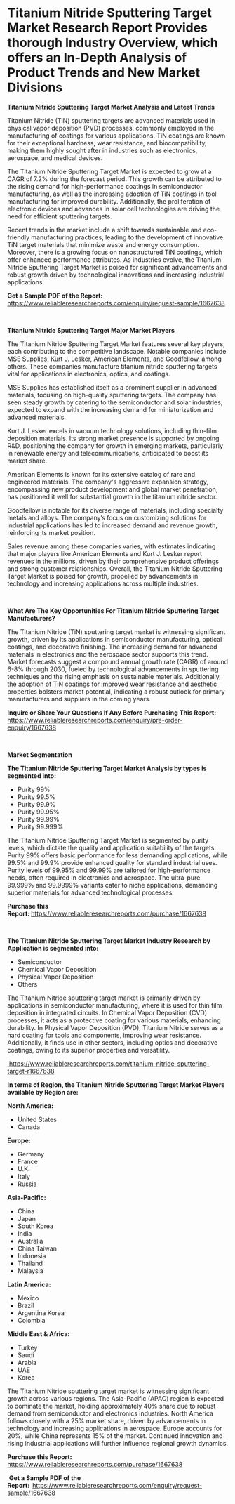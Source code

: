 <p><h1>Titanium Nitride Sputtering Target Market Research Report Provides thorough Industry Overview, which offers an In-Depth Analysis of Product Trends and New Market Divisions</h1></p><p><strong>Titanium Nitride Sputtering Target Market Analysis and Latest Trends</strong></p>
<p><p>Titanium Nitride (TiN) sputtering targets are advanced materials used in physical vapor deposition (PVD) processes, commonly employed in the manufacturing of coatings for various applications. TiN coatings are known for their exceptional hardness, wear resistance, and biocompatibility, making them highly sought after in industries such as electronics, aerospace, and medical devices.</p><p>The Titanium Nitride Sputtering Target Market is expected to grow at a CAGR of 7.2% during the forecast period. This growth can be attributed to the rising demand for high-performance coatings in semiconductor manufacturing, as well as the increasing adoption of TiN coatings in tool manufacturing for improved durability. Additionally, the proliferation of electronic devices and advances in solar cell technologies are driving the need for efficient sputtering targets.</p><p>Recent trends in the market include a shift towards sustainable and eco-friendly manufacturing practices, leading to the development of innovative TiN target materials that minimize waste and energy consumption. Moreover, there is a growing focus on nanostructured TiN coatings, which offer enhanced performance attributes. As industries evolve, the Titanium Nitride Sputtering Target Market is poised for significant advancements and robust growth driven by technological innovations and increasing industrial applications.</p></p>
<p><strong>Get a Sample PDF of the Report:&nbsp;</strong> <a href="https://www.reliableresearchreports.com/enquiry/request-sample/1667638?utm_campaign=2255&utm_medium=2&utm_source=Github&utm_content=ia&utm_term=18042025&utm_id=titanium-nitride-sputtering-target">https://www.reliableresearchreports.com/enquiry/request-sample/1667638</a></p>
<p>&nbsp;</p>
<p><strong>Titanium Nitride Sputtering Target Major Market Players</strong></p>
<p><p>The Titanium Nitride Sputtering Target Market features several key players, each contributing to the competitive landscape. Notable companies include MSE Supplies, Kurt J. Lesker, American Elements, and Goodfellow, among others. These companies manufacture titanium nitride sputtering targets vital for applications in electronics, optics, and coatings.</p><p>MSE Supplies has established itself as a prominent supplier in advanced materials, focusing on high-quality sputtering targets. The company has seen steady growth by catering to the semiconductor and solar industries, expected to expand with the increasing demand for miniaturization and advanced materials.</p><p>Kurt J. Lesker excels in vacuum technology solutions, including thin-film deposition materials. Its strong market presence is supported by ongoing R&D, positioning the company for growth in emerging markets, particularly in renewable energy and telecommunications, anticipated to boost its market share.</p><p>American Elements is known for its extensive catalog of rare and engineered materials. The company's aggressive expansion strategy, encompassing new product development and global market penetration, has positioned it well for substantial growth in the titanium nitride sector. </p><p>Goodfellow is notable for its diverse range of materials, including specialty metals and alloys. The company’s focus on customizing solutions for industrial applications has led to increased demand and revenue growth, reinforcing its market position.</p><p>Sales revenue among these companies varies, with estimates indicating that major players like American Elements and Kurt J. Lesker report revenues in the millions, driven by their comprehensive product offerings and strong customer relationships. Overall, the Titanium Nitride Sputtering Target Market is poised for growth, propelled by advancements in technology and increasing applications across multiple industries.</p></p>
<p>&nbsp;</p>
<p><strong>What Are The Key Opportunities For Titanium Nitride Sputtering Target Manufacturers?</strong></p>
<p><p>The Titanium Nitride (TiN) sputtering target market is witnessing significant growth, driven by its applications in semiconductor manufacturing, optical coatings, and decorative finishing. The increasing demand for advanced materials in electronics and the aerospace sector supports this trend. Market forecasts suggest a compound annual growth rate (CAGR) of around 6-8% through 2030, fueled by technological advancements in sputtering techniques and the rising emphasis on sustainable materials. Additionally, the adoption of TiN coatings for improved wear resistance and aesthetic properties bolsters market potential, indicating a robust outlook for primary manufacturers and suppliers in the coming years.</p></p>
<p><strong>Inquire or Share Your Questions If Any Before Purchasing This Report:</strong> <a href="https://www.reliableresearchreports.com/enquiry/pre-order-enquiry/1667638?utm_campaign=2255&utm_medium=2&utm_source=Github&utm_content=ia&utm_term=18042025&utm_id=titanium-nitride-sputtering-target">https://www.reliableresearchreports.com/enquiry/pre-order-enquiry/1667638</a></p>
<p>&nbsp;</p>
<p><strong>Market Segmentation</strong></p>
<p><strong>The Titanium Nitride Sputtering Target Market Analysis by types is segmented into:</strong></p>
<p><ul><li>Purity 99%</li><li>Purity 99.5%</li><li>Purity 99.9%</li><li>Purity 99.95%</li><li>Purity 99.99%</li><li>Purity 99.999%</li></ul></p>
<p><p>The Titanium Nitride Sputtering Target Market is segmented by purity levels, which dictate the quality and application suitability of the targets. Purity 99% offers basic performance for less demanding applications, while 99.5% and 99.9% provide enhanced quality for standard industrial uses. Purity levels of 99.95% and 99.99% are tailored for high-performance needs, often required in electronics and aerospace. The ultra-pure 99.999% and 99.9999% variants cater to niche applications, demanding superior materials for advanced technological processes.</p></p>
<p><strong>Purchase this Report:&nbsp;</strong><a href="https://www.reliableresearchreports.com/purchase/1667638?utm_campaign=2255&utm_medium=2&utm_source=Github&utm_content=ia&utm_term=18042025&utm_id=titanium-nitride-sputtering-target">https://www.reliableresearchreports.com/purchase/1667638</a></p>
<p>&nbsp;</p>
<p><strong>The Titanium Nitride Sputtering Target Market Industry Research by Application is segmented into:</strong></p>
<p><ul><li>Semiconductor</li><li>Chemical Vapor Deposition</li><li>Physical Vapor Deposition</li><li>Others</li></ul></p>
<p><p>The Titanium Nitride sputtering target market is primarily driven by applications in semiconductor manufacturing, where it is used for thin film deposition in integrated circuits. In Chemical Vapor Deposition (CVD) processes, it acts as a protective coating for various materials, enhancing durability. In Physical Vapor Deposition (PVD), Titanium Nitride serves as a hard coating for tools and components, improving wear resistance. Additionally, it finds use in other sectors, including optics and decorative coatings, owing to its superior properties and versatility.</p></p>
<p><a href="https://www.reliableresearchreports.com/titanium-nitride-sputtering-target-r1667638?utm_campaign=2255&utm_medium=2&utm_source=Github&utm_content=ia&utm_term=18042025&utm_id=titanium-nitride-sputtering-target">&nbsp;https://www.reliableresearchreports.com/titanium-nitride-sputtering-target-r1667638</a></p>
<p><strong>In terms of Region, the Titanium Nitride Sputtering Target Market Players available by Region are:</strong></p>
<p>
    <p> <strong> North America: </strong>
        <ul>
            <li>United States</li>
            <li>Canada</li>
        </ul>
        </p> 
    <p> <strong> Europe: </strong>
        <ul>
            <li>Germany</li>
            <li>France</li>
            <li>U.K.</li>
            <li>Italy</li>
            <li>Russia</li>
        </ul>
        </p> 
    <p> <strong> Asia-Pacific: </strong>
        <ul>
            <li>China</li>
            <li>Japan</li>
            <li>South Korea</li>
            <li>India</li>
            <li>Australia</li>
            <li>China Taiwan</li>
            <li>Indonesia</li>
            <li>Thailand</li>
            <li>Malaysia</li>
        </ul>
        </p> 
    <p> <strong> Latin America: </strong>
        <ul>
            <li>Mexico</li>
            <li>Brazil</li>
            <li>Argentina Korea</li>
            <li>Colombia</li>
        </ul>
        </p> 
    <p> <strong> Middle East & Africa: </strong>
        <ul>
            <li>Turkey</li>
            <li>Saudi</li>
            <li>Arabia</li>
            <li>UAE</li>
            <li>Korea</li>
        </ul>
    </p>
    </p>
<p><p>The Titanium Nitride sputtering target market is witnessing significant growth across various regions. The Asia-Pacific (APAC) region is expected to dominate the market, holding approximately 40% share due to robust demand from semiconductor and electronics industries. North America follows closely with a 25% market share, driven by advancements in technology and increasing applications in aerospace. Europe accounts for 20%, while China represents 15% of the market. Continued innovation and rising industrial applications will further influence regional growth dynamics.</p></p>
<p><strong>Purchase this Report: </strong><a href="https://www.reliableresearchreports.com/purchase/1667638?utm_campaign=2255&utm_medium=2&utm_source=Github&utm_content=ia&utm_term=18042025&utm_id=titanium-nitride-sputtering-target">https://www.reliableresearchreports.com/purchase/1667638</a></p>
<p>&nbsp;<strong>Get a Sample PDF of the Report:&nbsp;&nbsp;</strong><a href="https://www.reliableresearchreports.com/enquiry/request-sample/1667638?utm_campaign=2255&utm_medium=2&utm_source=Github&utm_content=ia&utm_term=18042025&utm_id=titanium-nitride-sputtering-target">https://www.reliableresearchreports.com/enquiry/request-sample/1667638</a></p>
<p><strong></strong></p>
<p><p></p><p></p><p></p></p>